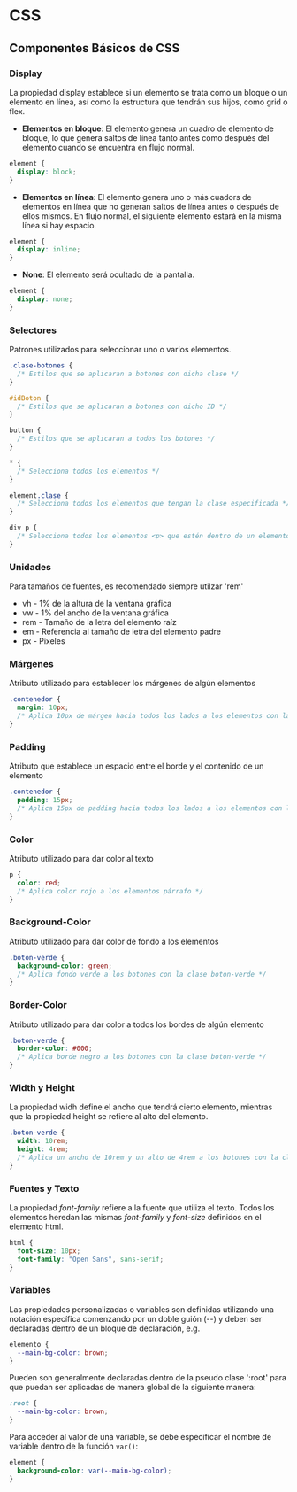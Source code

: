 # CSS

## Componentes Básicos de CSS

### Display

La propiedad display establece si un elemento se trata como un bloque o un elemento en línea, así como la estructura que tendrán sus hijos, como grid o flex.

- **Elementos en bloque**: El elemento genera un cuadro de elemento de bloque, lo que genera saltos de línea tanto antes como después del elemento cuando se encuentra en flujo normal.

```css
element {
  display: block;
}
```

- **Elementos en línea**: El elemento genera uno o más cuadors de elementos en línea que no generan saltos de línea antes o después de ellos mismos. En flujo normal, el siguiente elemento estará en la misma línea si hay espacio.

```css
element {
  display: inline;
}
```

- **None**: El elemento será ocultado de la pantalla.

```css
element {
  display: none;
}
```

### Selectores

Patrones utilizados para seleccionar uno o varios elementos.

```css
.clase-botones {
  /* Estilos que se aplicaran a botones con dicha clase */
}
```

```css
#idBoton {
  /* Estilos que se aplicaran a botones con dicho ID */
}
```

```css
button {
  /* Estilos que se aplicaran a todos los botones */
}
```

```css
* {
  /* Selecciona todos los elementos */
}
```

```css
element.clase {
  /* Selecciona todos los elementos que tengan la clase especificada */
}
```

```css
div p {
  /* Selecciona todos los elementos <p> que estén dentro de un elemento <div> */
}
```

### Unidades

Para tamaños de fuentes, es recomendado siempre utilzar 'rem'

- vh - 1% de la altura de la ventana gráfica
- vw - 1% del ancho de la ventana gráfica
- rem - Tamaño de la letra del elemento raíz
- em - Referencia al tamaño de letra del elemento padre
- px - Pixeles

### Márgenes

Atributo utilizado para establecer los márgenes de algún elementos

```css
.contenedor {
  margin: 10px;
  /* Aplica 10px de márgen hacia todos los lados a los elementos con la clase contenedor */
}
```

### Padding

Atributo que establece un espacio entre el borde y el contenido de un elemento

```css
.contenedor {
  padding: 15px;
  /* Aplica 15px de padding hacia todos los lados a los elementos con la clase contenedor */
}
```

### Color

Atributo utilizado para dar color al texto

```css
p {
  color: red;
  /* Aplica color rojo a los elementos párrafo */
}
```

### Background-Color

Atributo utilizado para dar color de fondo a los elementos

```css
.boton-verde {
  background-color: green;
  /* Aplica fondo verde a los botones con la clase boton-verde */
}
```

### Border-Color

Atributo utilizado para dar color a todos los bordes de algún elemento

```css
.boton-verde {
  border-color: #000;
  /* Aplica borde negro a los botones con la clase boton-verde */
}
```

### Width y Height

La propiedad widh define el ancho que tendrá cierto elemento, mientras que la propiedad height se refiere al alto del elemento.

```css
.boton-verde {
  width: 10rem;
  height: 4rem;
  /* Aplica un ancho de 10rem y un alto de 4rem a los botones con la clase boton-verde */
}
```

### Fuentes y Texto

La propiedad _font-family_ refiere a la fuente que utiliza el texto. Todos los elementos heredan las mismas _font-family_ y _font-size_ definidos en el elemento html.

```css
html {
  font-size: 10px;
  font-family: "Open Sans", sans-serif;
}
```

### Variables

Las propiedades personalizadas o variables son definidas utilizando una notación específica comenzando por un doble guión (--) y deben ser declaradas dentro de un bloque de declaración, e.g.

```css
elemento {
  --main-bg-color: brown;
}
```

Pueden son generalmente declaradas dentro de la pseudo clase ':root' para que puedan ser aplicadas de manera global de la siguiente manera:

```css
:root {
  --main-bg-color: brown;
}
```

Para acceder al valor de una variable, se debe especificar el nombre de variable dentro de la función `var()`:

```css
element {
  background-color: var(--main-bg-color);
}
```

